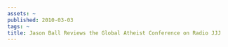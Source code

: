 ```yaml
---
assets: ~
published: 2010-03-03
tags: ~
title: Jason Ball Reviews the Global Atheist Conference on Radio JJJ
---
```

